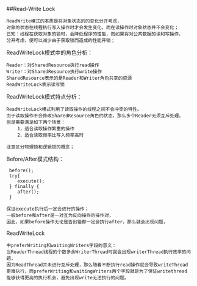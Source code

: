 ##Read-Write Lock

    ReadWrite模式的本质是将对象状态的的变化分开考虑，
    对象的状态在线程执行写入操作时才会发生变化，而在读操作时对象状态并不会变化；
    已知：线程在获取对象的锁时，会降低程序的性能，而如果将对公共数据的读和写操作，
    分开考虑，便可以减少由于获取锁而造成的性能开销；


   ReadWriteLock模式中的角色分析：

    Reader：对SharedResource执行read操作
    Writer：对SharedResource执行write操作
    SharedResource表示的是Reader和Writer角色共享的资源
    ReadWriteLock表示读写锁

   ReadWriteLock模式特点分析：

    ReadWriteLock模式利用了读取操作的线程之间不会冲突的特性。
    由于读取操作不会修改SharedResource角色的状态，那么多个Reader无须互斥处理。
    但是需要满足如下两个场景：
        1，适合读取操作繁重的操作
        2，适合读取频率比写入频率高时

    注意区分物理锁和逻辑锁的概念；

   Before/After模式结构：

     before();
     try{
        execute();
     } finally {
        after();
     }

    保证execute执行后一定会进行的操作；
    一般before和after是一对互为反向操作的操作对，
    因此，如果before操作无论是否出错都一定会执行after，那么就会出现问题，


   ReadWriteLock

    中preferWriting和waitingWriters字段的意义：
    当ReaderThread线程的个数多余WriterThread时就会出现writerThread执行效率的问题，
    因为ReadThread并未进行互斥处理，那么随着不断执行read操作就会导致writeThread
    更难执行，而preferWriting和waitingWriters两个字段就是为了保证writethread
    能够获得更高的执行机会，避免出现write无法执行的问题。

